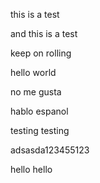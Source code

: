 this is a test

and this is a test

keep on rolling

hello world

no me gusta

hablo espanol

testing testing

adsasda123455123

hello hello

